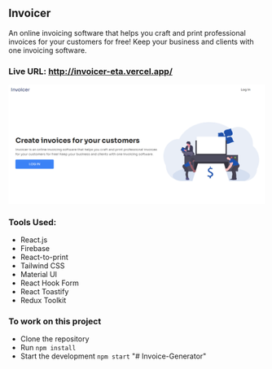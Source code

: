 ## Invoicer

An online invoicing software that helps you craft and print professional invoices for your customers for free! Keep your business and clients with one invoicing software.

### Live URL: http://invoicer-eta.vercel.app/

![Web Preview](./src/images/githubSnapshot.png)

### Tools Used:

- React.js
- Firebase
- React-to-print
- Tailwind CSS
- Material UI
- React Hook Form
- React Toastify
- Redux Toolkit

### To work on this project

- Clone the repository
- Run `npm install`
- Start the development `npm start`
"# Invoice-Generator" 
